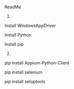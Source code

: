 ReadMe

1. 
Install WindowsAppDriver

Install Python 

Install pip 


2. 
pip install Appium-Python-Client 

pip install selenium 

pip install setuptools 
